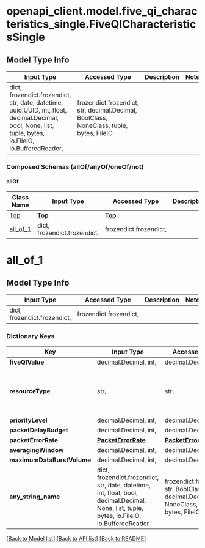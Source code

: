 # openapi_client.model.five_qi_characteristics_single.FiveQICharacteristicsSingle

## Model Type Info
Input Type | Accessed Type | Description | Notes
------------ | ------------- | ------------- | -------------
dict, frozendict.frozendict, str, date, datetime, uuid.UUID, int, float, decimal.Decimal, bool, None, list, tuple, bytes, io.FileIO, io.BufferedReader,  | frozendict.frozendict, str, decimal.Decimal, BoolClass, NoneClass, tuple, bytes, FileIO |  | 

### Composed Schemas (allOf/anyOf/oneOf/not)
#### allOf
Class Name | Input Type | Accessed Type | Description | Notes
------------- | ------------- | ------------- | ------------- | -------------
[Top](Top.md) | [**Top**](Top.md) | [**Top**](Top.md) |  | 
[all_of_1](#all_of_1) | dict, frozendict.frozendict,  | frozendict.frozendict,  |  | 

# all_of_1

## Model Type Info
Input Type | Accessed Type | Description | Notes
------------ | ------------- | ------------- | -------------
dict, frozendict.frozendict,  | frozendict.frozendict,  |  | 

### Dictionary Keys
Key | Input Type | Accessed Type | Description | Notes
------------ | ------------- | ------------- | ------------- | -------------
**fiveQIValue** | decimal.Decimal, int,  | decimal.Decimal,  |  | [optional] 
**resourceType** | str,  | str,  |  | [optional] must be one of ["GBR", "NonGBR", ] 
**priorityLevel** | decimal.Decimal, int,  | decimal.Decimal,  |  | [optional] 
**packetDelayBudget** | decimal.Decimal, int,  | decimal.Decimal,  |  | [optional] 
**packetErrorRate** | [**PacketErrorRate**](PacketErrorRate.md) | [**PacketErrorRate**](PacketErrorRate.md) |  | [optional] 
**averagingWindow** | decimal.Decimal, int,  | decimal.Decimal,  |  | [optional] 
**maximumDataBurstVolume** | decimal.Decimal, int,  | decimal.Decimal,  |  | [optional] 
**any_string_name** | dict, frozendict.frozendict, str, date, datetime, int, float, bool, decimal.Decimal, None, list, tuple, bytes, io.FileIO, io.BufferedReader | frozendict.frozendict, str, BoolClass, decimal.Decimal, NoneClass, tuple, bytes, FileIO | any string name can be used but the value must be the correct type | [optional]

[[Back to Model list]](../../README.md#documentation-for-models) [[Back to API list]](../../README.md#documentation-for-api-endpoints) [[Back to README]](../../README.md)

